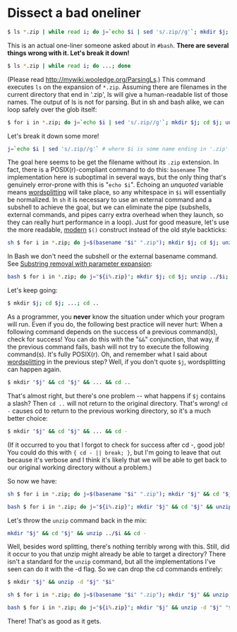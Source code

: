 # Dissect a bad oneliner

``` bash
$ ls *.zip | while read i; do j=`echo $i | sed 's/.zip//g'`; mkdir $j; cd $j; unzip ../$i; cd ..; done
```

This is an actual one-liner someone asked about in `#bash`. **There are
several things wrong with it. Let's break it down!**

``` bash
$ ls *.zip | while read i; do ...; done
```

(Please read <http://mywiki.wooledge.org/ParsingLs>.) This command
executes `ls` on the expansion of `*.zip`. Assuming there are filenames
in the current directory that end in '.zip', ls will give a
human-readable list of those names. The output of ls is not for parsing.
But in sh and bash alike, we can loop safely over the glob itself:

``` bash
$ for i in *.zip; do j=`echo $i | sed 's/.zip//g'`; mkdir $j; cd $j; unzip ../$i; cd ..; done
```

Let's break it down some more!

``` bash
j=`echo $i | sed 's/.zip//g'` # where $i is some name ending in '.zip'
```

The goal here seems to be get the filename without its `.zip` extension.
In fact, there is a POSIX(r)-compliant command to do this: `basename`
The implementation here is suboptimal in several ways, but the only
thing that's genuinely error-prone with this is "`echo $i`". Echoing an
*unquoted* variable means [wordsplitting](/syntax/expansion/wordsplit)
will take place, so any whitespace in `$i` will essentially be
normalized. In `sh` it is necessary to use an external command and a
subshell to achieve the goal, but we can eliminate the pipe (subshells,
external commands, and pipes carry extra overhead when they launch, so
they can really hurt performance in a loop). Just for good measure,
let's use the more readable, [modern](/syntax/expansion/cmdsubst) `$()`
construct instead of the old style backticks:

``` bash
sh $ for i in *.zip; do j=$(basename "$i" ".zip"); mkdir $j; cd $j; unzip ../$i; cd ..; done
```

In Bash we don't need the subshell or the external basename command. See
[Substring removal with parameter
expansion](/syntax/pe#substring_removal):

``` bash
bash $ for i in *.zip; do j="${i%.zip}"; mkdir $j; cd $j; unzip ../$i; cd ..; done
```

Let's keep going:

``` bash
$ mkdir $j; cd $j; ...; cd ..
```

As a programmer, you **never** know the situation under which your
program will run. Even if you do, the following best practice will never
hurt: When a following command depends on the success of a previous
command(s), check for success! You can do this with the "`&&`"
conjunction, that way, if the previous command fails, bash will not try
to execute the following command(s). It's fully POSIX(r). Oh, and
remember what I said about [wordsplitting](/syntax/expansion/wordsplit)
in the previous step? Well, if you don't quote `$j`, wordsplitting can
happen again.

``` bash
$ mkdir "$j" && cd "$j" && ... && cd ..
```

That's almost right, but there's one problem -- what happens if `$j`
contains a slash? Then `cd ..` will not return to the original
directory. That's wrong! `cd -` causes cd to return to the previous
working directory, so it's a much better choice:

``` bash
$ mkdir "$j" && cd "$j" && ... && cd -
```

(If it occurred to you that I forgot to check for success after cd -,
good job! You could do this with `{ cd - || break; }`, but I'm going to
leave that out because it's verbose and I think it's likely that we will
be able to get back to our original working directory without a
problem.)

So now we have:

``` bash
sh $ for i in *.zip; do j=$(basename "$i" ".zip"); mkdir "$j" && cd "$j" && unzip ../$i && cd -; done
```

``` bash
bash $ for i in *.zip; do j="${i%.zip}"; mkdir "$j" && cd "$j" && unzip ../$i && cd -; done
```

Let's throw the `unzip` command back in the mix:

``` bash
mkdir "$j" && cd "$j" && unzip ../$i && cd -
```

Well, besides word splitting, there's nothing terribly wrong with this.
Still, did it occur to you that unzip might already be able to target a
directory? There isn't a standard for the `unzip` command, but all the
implementations I've seen can do it with the -d flag. So we can drop the
cd commands entirely:

``` bash
$ mkdir "$j" && unzip -d "$j" "$i"
```

``` bash
sh $ for i in *.zip; do j=$(basename "$i" ".zip"); mkdir "$j" && unzip -d "$j" "$i"; done
```

``` bash
bash $ for i in *.zip; do j="${i%.zip}"; mkdir "$j" && unzip -d "$j" "$i"; done
```

There! That's as good as it gets.
